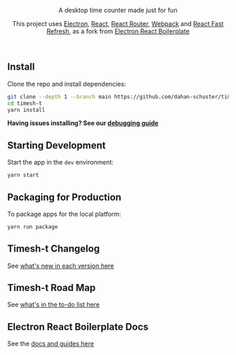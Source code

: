 <div align="center">
  <p>A desktop time counter made just for fun</p>
</div>

<div align="center">
  <p>This project uses <a href="https://electron.atom.io/">Electron</a>, <a href="https://facebook.github.io/react/">React</a>, <a href="https://github.com/reactjs/react-router">React Router</a>, <a href="https://webpack.js.org/">Webpack</a> and <a href="https://www.npmjs.com/package/react-refresh">React Fast Refresh</a>, as a fork from <a href="https://github.com/electron-react-boilerplate/electron-react-boilerplate.git">Electron React Boilerplate</a></p>
</div>

<br>

## Install

Clone the repo and install dependencies:

```bash
git clone --depth 1 --branch main https://github.com/dahan-schuster/timesh-t.git timesh-t
cd timesh-t
yarn install
```

**Having issues installing? See our [debugging guide](https://github.com/electron-react-boilerplate/electron-react-boilerplate/issues/400)**

## Starting Development

Start the app in the `dev` environment:

```bash
yarn start
```

## Packaging for Production

To package apps for the local platform:

```bash
yarn run package
```

## Timesh-t Changelog

See [what's new in each version here](https://github.com/Dahan-Schuster/timesh-t/blob/main/CHANGELOG.md)

## Timesh-t Road Map

See [what's in the to-do list here](https://github.com/Dahan-Schuster/timesh-t/blob/main/ROADMAP.md)

## Electron React Boilerplate Docs

See the [docs and guides here](https://electron-react-boilerplate.js.org/docs/installation)
